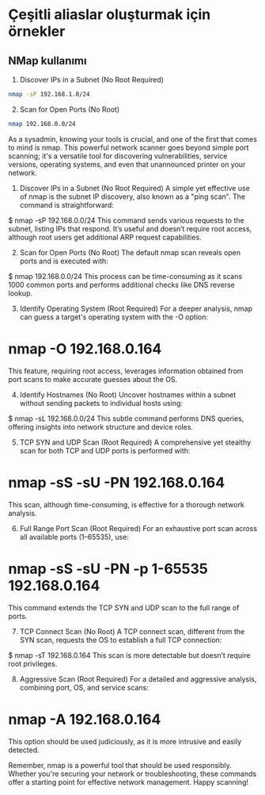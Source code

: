# Çeşitli aliaslar oluşturmak için örnekler

## NMap kullanımı

1. Discover IPs in a Subnet (No Root Required)

```bash
nmap -sP 192.168.1.0/24
```

2. Scan for Open Ports (No Root)

```bash
nmap 192.168.0.0/24
```



As a sysadmin, knowing your tools is crucial, and one of the first that comes to mind is nmap. This powerful network scanner goes beyond simple port scanning; it's a versatile tool for discovering vulnerabilities, service versions, operating systems, and even that unannounced printer on your network.

1. Discover IPs in a Subnet (No Root Required)
A simple yet effective use of nmap is the subnet IP discovery, also known as a "ping scan". The command is straightforward:

$ nmap -sP 192.168.0.0/24
This command sends various requests to the subnet, listing IPs that respond. It’s useful and doesn’t require root access, although root users get additional ARP request capabilities.

2. Scan for Open Ports (No Root)
The default nmap scan reveals open ports and is executed with:

$ nmap 192.168.0.0/24
This process can be time-consuming as it scans 1000 common ports and performs additional checks like DNS reverse lookup.

3. Identify Operating System (Root Required)
For a deeper analysis, nmap can guess a target's operating system with the -O option:

# nmap -O 192.168.0.164
This feature, requiring root access, leverages information obtained from port scans to make accurate guesses about the OS.

4. Identify Hostnames (No Root)
Uncover hostnames within a subnet without sending packets to individual hosts using:

$ nmap -sL 192.168.0.0/24
This subtle command performs DNS queries, offering insights into network structure and device roles.

5. TCP SYN and UDP Scan (Root Required)
A comprehensive yet stealthy scan for both TCP and UDP ports is performed with:

# nmap -sS -sU -PN 192.168.0.164
This scan, although time-consuming, is effective for a thorough network analysis.

6. Full Range Port Scan (Root Required)
For an exhaustive port scan across all available ports (1–65535), use:

# nmap -sS -sU -PN -p 1-65535 192.168.0.164
This command extends the TCP SYN and UDP scan to the full range of ports.

7. TCP Connect Scan (No Root)
A TCP connect scan, different from the SYN scan, requests the OS to establish a full TCP connection:

$ nmap -sT 192.168.0.164
This scan is more detectable but doesn’t require root privileges.

8. Aggressive Scan (Root Required)
For a detailed and aggressive analysis, combining port, OS, and service scans:

# nmap -A 192.168.0.164
This option should be used judiciously, as it is more intrusive and easily detected.

Remember, nmap is a powerful tool that should be used responsibly. Whether you're securing your network or troubleshooting, these commands offer a starting point for effective network management. Happy scanning!